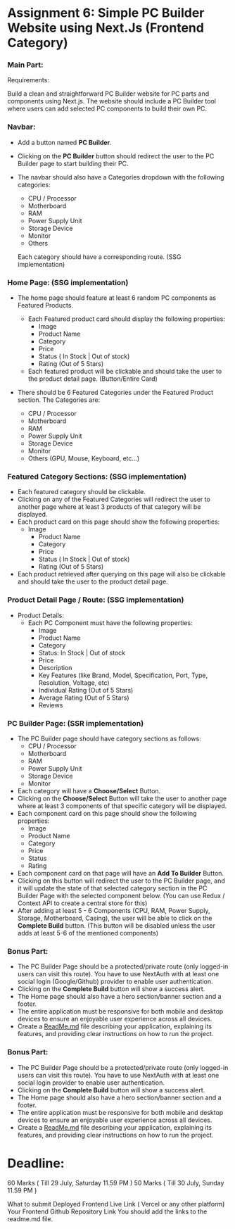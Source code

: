 # Assignment 6: Simple PC Builder Website using Next.Js (Frontend Category)

### Main Part:

Requirements:

Build a clean and straightforward PC Builder website for PC parts and components using Next.js. The website should include a PC Builder tool where users can add selected PC components to build their own PC.

### Navbar:

- Add a button named **PC Builder**.
- Clicking on the **PC Builder** button should redirect the user to the PC Builder page to start building their PC.
- The navbar should also have a Categories dropdown with the following categories:
    - CPU / Processor
    - Motherboard
    - RAM
    - Power Supply Unit
    - Storage Device
    - Monitor
    - Others
    
    Each category should have a corresponding route. (SSG implementation)

### Home Page: (SSG implementation)

- The home page should feature at least 6 random PC components as Featured Products.
    - Each Featured product card should display the following properties:
        - Image
        - Product Name
        - Category
        - Price
        - Status ( In Stock | Out of stock)
        - Rating (Out of 5 Stars)
    - Each featured product will be clickable and should take the user to the product detail page. (Button/Entire Card)

- There should be 6 Featured Categories under the Featured Product section. The Categories are:
    - CPU / Processor
    - Motherboard
    - RAM
    - Power Supply Unit
    - Storage Device
    - Monitor
    - Others (GPU, Mouse, Keyboard, etc…)

### Featured Category Sections: (SSG implementation)

- Each featured category should be clickable.
- Clicking on any of the Featured Categories will redirect the user to another page where at least 3 products of that category will be displayed.
- Each product card on this page should show the following properties:
     - Image
        - Product Name
        - Category
        - Price
        - Status ( In Stock | Out of stock)
        - Rating (Out of 5 Stars)
- Each product retrieved after querying on this page will also be clickable and should take the user to the product detail page.

### Product Detail Page / Route: (SSG implementation)

- Product Details:
    - Each PC Component must have the following properties:
        - Image
        - Product Name
        - Category
        - Status: In Stock | Out of stock
        - Price
        - Description
        - Key Features (like Brand, Model, Specification, Port, Type, Resolution, Voltage, etc)
        - Individual Rating (Out of 5 Stars)
        - Average Rating (Out of 5 Stars)
        - Reviews

### PC Builder Page: (SSR implementation)

- The PC Builder page should have category sections as follows:
    - CPU / Processor
    - Motherboard
    - RAM
    - Power Supply Unit
    - Storage Device
    - Monitor
- Each category will have a **Choose/Select** Button.
- Clicking on the **Choose/Select** Button will take the user to another page where at least 3 components of that specific category will be displayed.
- Each component card on this page should show the following properties:
    - Image
    - Product Name
    - Category
    - Price
    - Status
    - Rating
- Each component card on that page will have an **Add To Builder** Button.
- Clicking on this button will redirect the user to the PC Builder page, and it will update the state of that selected category section in the PC Builder Page with the selected component below. (You can use Redux / Context API to create a central store for this)
- After adding at least 5 - 6 Components (CPU, RAM, Power Supply, Storage, Motherboard, Casing), the user will be able to click on the **Complete Build** button. (This button will be disabled unless the user adds at least 5-6 of the mentioned components)

### Bonus Part:

- The PC Builder Page should be a protected/private route (only logged-in users can visit this route). You have to use NextAuth with at least one social login (Google/Github) provider to enable user authentication.
- Clicking on the **Complete Build** button will show a success alert.
- The Home page should also have a hero section/banner section and a footer.
- The entire application must be responsive for both mobile and desktop devices to ensure an enjoyable user experience across all devices.
- Create a [ReadMe.md](http://ReadMe.md) file describing your application, explaining its features, and providing clear instructions on how to run the project.


### Bonus Part:

- The PC Builder Page should be a protected/private route (only logged-in users can visit this route). You have to use NextAuth with at least one social login provider to enable user authentication.
- Clicking on the **Complete Build** button will show a success alert.
- The Home page should also have a hero section/banner section and a footer.
- The entire application must be responsive for both mobile and desktop devices to ensure an enjoyable user experience across all devices.
- Create a [ReadMe.md](http://ReadMe.md) file describing your application, explaining its features, and providing clear instructions on how to run the project.

# Deadline:
60 Marks ( Till 29 July, Saturday 11.59 PM )
50 Marks ( Till 30 July, Sunday 11.59 PM )


What to submit
Deployed Frontend Live Link ( Vercel or any other platform)
Your Frontend Github Repository Link
You should add the links to the readme.md file.
